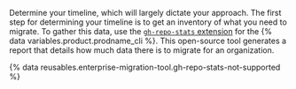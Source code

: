 Determine your timeline, which will largely dictate your approach. The first step for determining your timeline is to get an inventory of what you need to migrate. To gather this data, use the [`gh-repo-stats` extension](https://github.com/mona-actions/gh-repo-stats/) for the {% data variables.product.prodname_cli %}. This open-source tool generates a report that details how much data there is to migrate for an organization.

{% data reusables.enterprise-migration-tool.gh-repo-stats-not-supported %}
